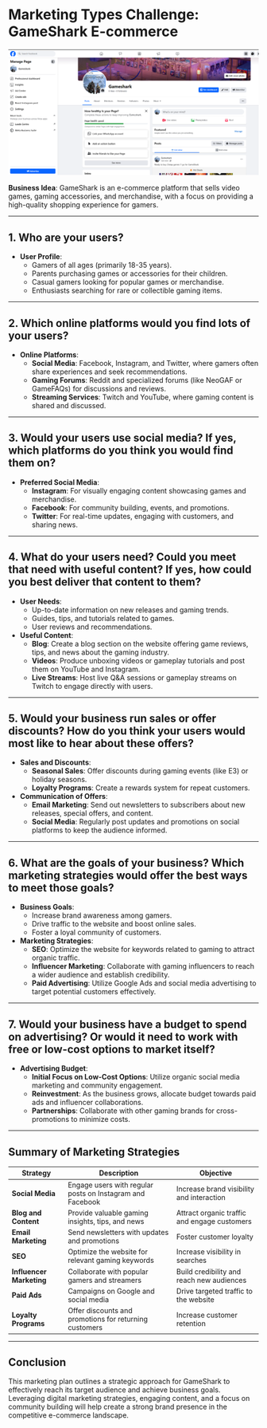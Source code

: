 # Marketing Types Challenge: GameShark E-commerce

![Gameshark Facebook](https://github.com/dhardi/gameshark/blob/main/static/images/facebookpage.png)


**Business Idea**: GameShark is an e-commerce platform that sells video games, gaming accessories, and merchandise, with a focus on providing a high-quality shopping experience for gamers.

---

## 1. Who are your users?
- **User Profile**:
  - Gamers of all ages (primarily 18-35 years).
  - Parents purchasing games or accessories for their children.
  - Casual gamers looking for popular games or merchandise.
  - Enthusiasts searching for rare or collectible gaming items.

---

## 2. Which online platforms would you find lots of your users?
- **Online Platforms**:
  - **Social Media**: Facebook, Instagram, and Twitter, where gamers often share experiences and seek recommendations.
  - **Gaming Forums**: Reddit and specialized forums (like NeoGAF or GameFAQs) for discussions and reviews.
  - **Streaming Services**: Twitch and YouTube, where gaming content is shared and discussed.

---

## 3. Would your users use social media? If yes, which platforms do you think you would find them on?
- **Preferred Social Media**:
  - **Instagram**: For visually engaging content showcasing games and merchandise.
  - **Facebook**: For community building, events, and promotions.
  - **Twitter**: For real-time updates, engaging with customers, and sharing news.

---

## 4. What do your users need? Could you meet that need with useful content? If yes, how could you best deliver that content to them?
- **User Needs**:
  - Up-to-date information on new releases and gaming trends.
  - Guides, tips, and tutorials related to games.
  - User reviews and recommendations.
- **Useful Content**:
  - **Blog**: Create a blog section on the website offering game reviews, tips, and news about the gaming industry.
  - **Videos**: Produce unboxing videos or gameplay tutorials and post them on YouTube and Instagram.
  - **Live Streams**: Host live Q&A sessions or gameplay streams on Twitch to engage directly with users.

---

## 5. Would your business run sales or offer discounts? How do you think your users would most like to hear about these offers?
- **Sales and Discounts**:
  - **Seasonal Sales**: Offer discounts during gaming events (like E3) or holiday seasons.
  - **Loyalty Programs**: Create a rewards system for repeat customers.
- **Communication of Offers**:
  - **Email Marketing**: Send out newsletters to subscribers about new releases, special offers, and content.
  - **Social Media**: Regularly post updates and promotions on social platforms to keep the audience informed.

---

## 6. What are the goals of your business? Which marketing strategies would offer the best ways to meet those goals?
- **Business Goals**:
  - Increase brand awareness among gamers.
  - Drive traffic to the website and boost online sales.
  - Foster a loyal community of customers.
- **Marketing Strategies**:
  - **SEO**: Optimize the website for keywords related to gaming to attract organic traffic.
  - **Influencer Marketing**: Collaborate with gaming influencers to reach a wider audience and establish credibility.
  - **Paid Advertising**: Utilize Google Ads and social media advertising to target potential customers effectively.

---

## 7. Would your business have a budget to spend on advertising? Or would it need to work with free or low-cost options to market itself?
- **Advertising Budget**:
  - **Initial Focus on Low-Cost Options**: Utilize organic social media marketing and community engagement.
  - **Reinvestment**: As the business grows, allocate budget towards paid ads and influencer collaborations.
  - **Partnerships**: Collaborate with other gaming brands for cross-promotions to minimize costs.

---

## Summary of Marketing Strategies

| Strategy                | Description                                                   | Objective                                |
|-------------------------|---------------------------------------------------------------|------------------------------------------|
| **Social Media**        | Engage users with regular posts on Instagram and Facebook    | Increase brand visibility and interaction|
| **Blog and Content**    | Provide valuable gaming insights, tips, and news             | Attract organic traffic and engage customers |
| **Email Marketing**     | Send newsletters with updates and promotions                  | Foster customer loyalty                   |
| **SEO**                 | Optimize the website for relevant gaming keywords             | Increase visibility in searches           |
| **Influencer Marketing**| Collaborate with popular gamers and streamers                | Build credibility and reach new audiences |
| **Paid Ads**            | Campaigns on Google and social media                          | Drive targeted traffic to the website    |
| **Loyalty Programs**    | Offer discounts and promotions for returning customers        | Increase customer retention               |

---

## Conclusion

This marketing plan outlines a strategic approach for GameShark to effectively reach its target audience and achieve business goals. Leveraging digital marketing strategies, engaging content, and a focus on community building will help create a strong brand presence in the competitive e-commerce landscape. 
